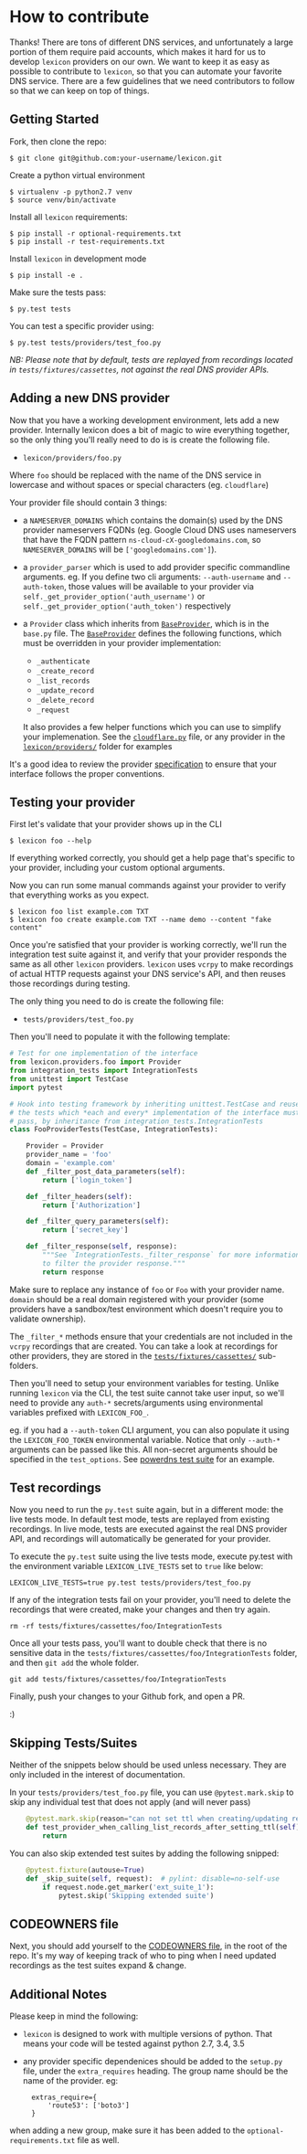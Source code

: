 # How to contribute

Thanks! There are tons of different DNS services, and unfortunately a large
portion of them require paid accounts, which makes it hard for us to develop
`lexicon` providers on our own. We want to keep it as easy as possible to
contribute to `lexicon`, so that you can automate your favorite DNS service.
There are a few guidelines that we need contributors to follow so that 
we can keep on top of things.

## Getting Started

Fork, then clone the repo:

    $ git clone git@github.com:your-username/lexicon.git

Create a python virtual environment

	$ virtualenv -p python2.7 venv
	$ source venv/bin/activate

Install all `lexicon` requirements:

    $ pip install -r optional-requirements.txt
    $ pip install -r test-requirements.txt

Install `lexicon` in development mode

    $ pip install -e .

Make sure the tests pass:

    $ py.test tests

You can test a specific provider using:

	$ py.test tests/providers/test_foo.py

_NB: Please note that by default, tests are replayed from recordings located in `tests/fixtures/cassettes`, not against the real DNS provider APIs._

## Adding a new DNS provider

Now that you have a working development environment, lets add a new provider.
Internally lexicon does a bit of magic to wire everything together, so the only
thing you'll really need to do is is create the following file.

 - `lexicon/providers/foo.py`

Where `foo` should be replaced with the name of the DNS service in lowercase
and without spaces or special characters (eg. `cloudflare`)

Your provider file should contain 3 things:

- a `NAMESERVER_DOMAINS` which contains the domain(s) used by the DNS provider nameservers FQDNs
(eg. Google Cloud DNS uses nameservers that have the FQDN pattern `ns-cloud-cX-googledomains.com`,
so `NAMESERVER_DOMAINS` will be `['googledomains.com']`).

- a `provider_parser` which is used to add provider specific commandline arguments.
eg. If you define two cli arguments: `--auth-username` and `--auth-token`,
 those values will be available to your provider via `self._get_provider_option('auth_username')`
 or `self._get_provider_option('auth_token')` respectively

- a `Provider` class which inherits from [`BaseProvider`](https://github.com/AnalogJ/lexicon/blob/master/lexicon/providers/base.py), which is in the `base.py` file.
The [`BaseProvider`](https://github.com/AnalogJ/lexicon/blob/master/lexicon/providers/base.py)
defines the following functions, which must be overridden in your provider implementation:

    - `_authenticate`
    - `_create_record`
    - `_list_records`
    - `_update_record`
    - `_delete_record`
    - `_request`

	It also provides a few helper functions which you can use to simplify your implemenation.
	See the [`cloudflare.py`](https://github.com/AnalogJ/lexicon/blob/master/lexicon/providers/cloudflare.py)
	 file, or any provider in the [`lexicon/providers/`](https://github.com/AnalogJ/lexicon/tree/master/lexicon/providers) folder for examples

It's a good idea to review the provider [specification](https://github.com/AnalogJ/lexicon/blob/master/SPECIFICATION.md) to ensure that your interface follows
the proper conventions.


## Testing your provider

First let's validate that your provider shows up in the CLI

	$ lexicon foo --help

If everything worked correctly, you should get a help page that's specific
to your provider, including your custom optional arguments.

Now you can run some manual commands against your provider to verify that
everything works as you expect.

	$ lexicon foo list example.com TXT
	$ lexicon foo create example.com TXT --name demo --content "fake content"

Once you're satisfied that your provider is working correctly, we'll run the
integration test suite against it, and verify that your provider responds the
same as all other `lexicon` providers. `lexicon` uses `vcrpy` to make recordings
 of actual HTTP requests against your DNS service's API, and then reuses those
 recordings during testing.

The only thing you need to do is create the following file:

 - `tests/providers/test_foo.py`

Then you'll need to populate it with the following template:

```python
# Test for one implementation of the interface
from lexicon.providers.foo import Provider
from integration_tests import IntegrationTests
from unittest import TestCase
import pytest

# Hook into testing framework by inheriting unittest.TestCase and reuse
# the tests which *each and every* implementation of the interface must
# pass, by inheritance from integration_tests.IntegrationTests
class FooProviderTests(TestCase, IntegrationTests):

	Provider = Provider
	provider_name = 'foo'
	domain = 'example.com'
	def _filter_post_data_parameters(self):
		return ['login_token']

	def _filter_headers(self):
		return ['Authorization']

	def _filter_query_parameters(self):
		return ['secret_key']

	def _filter_response(self, response):
		"""See `IntegrationTests._filter_response` for more information on how
		to filter the provider response."""
		return response
```

Make sure to replace any instance of `foo` or `Foo` with your provider name.
`domain` should be a real domain registered with your provider (some
providers have a sandbox/test environment which doesn't require you to validate ownership).

The `_filter_*` methods ensure that your credentials are not included in the
`vcrpy` recordings that are created. You can take a look at recordings for other
 providers, they are stored in the [`tests/fixtures/cassettes/`](https://github.com/AnalogJ/lexicon/tree/master/tests/fixtures/cassettes) sub-folders.

Then you'll need to setup your environment variables for testing. Unlike running
`lexicon` via the CLI, the test suite cannot take user input, so we'll need to provide
any `auth-*` secrets/arguments using environmental variables prefixed with `LEXICON_FOO_`.

eg. if you had a `--auth-token` CLI argument, you can also populate it
using the `LEXICON_FOO_TOKEN` environmental variable. Notice that only `--auth-*` arguments
can be passed like this. All non-secret arguments should be specified in the `test_options`.
See [powerdns test suite](https://github.com/AnalogJ/lexicon/blob/82fa5056df2122357af7f9bec94aebc58b247f91/tests/providers/test_powerdns.py#L18-L21) for an example.

## Test recordings

Now you need to run the `py.test` suite again, but in a different mode: the live tests mode. 
In default test mode, tests are replayed from existing recordings. In live mode, tests are executed against the real DNS provider API, and recordings will automatically be generated for your provider.

To execute the `py.test` suite using the live tests mode, execute py.test with the environment variable `LEXICON_LIVE_TESTS` set to `true` like below:

	LEXICON_LIVE_TESTS=true py.test tests/providers/test_foo.py

If any of the integration tests fail on your provider, you'll need to delete the recordings that were created,
make your changes and then try again.

	rm -rf tests/fixtures/cassettes/foo/IntegrationTests

Once all your tests pass, you'll want to double check that there is no sensitive data in the
`tests/fixtures/cassettes/foo/IntegrationTests` folder, and then `git add` the whole folder.

	git add tests/fixtures/cassettes/foo/IntegrationTests

Finally, push your changes to your Github fork, and open a PR.

:)

## Skipping Tests/Suites

Neither of the snippets below should be used unless necessary. They are only included in the interest of documentation.

In your `tests/providers/test_foo.py` file, you can use `@pytest.mark.skip` to skip any individual test that does not apply (and will never pass)

```python
	@pytest.mark.skip(reason="can not set ttl when creating/updating records")
	def test_provider_when_calling_list_records_after_setting_ttl(self):
		return
```

You can also skip extended test suites by adding the following snipped:

```python
    @pytest.fixture(autouse=True)
    def _skip_suite(self, request):  # pylint: disable=no-self-use
        if request.node.get_marker('ext_suite_1'):
            pytest.skip('Skipping extended suite')
```

## CODEOWNERS file

Next, you should add yourself to the [CODEOWNERS file](https://github.com/AnalogJ/lexicon/blob/master/CODEOWNERS), in the root of the repo. It's my way of keeping track of who to ping when I need updated recordings as the test suites expand & change.

## Additional Notes

Please keep in mind the following:

- `lexicon` is designed to work with multiple versions of python. That means
your code will be tested against python 2.7, 3.4, 3.5
- any provider specific dependenices should be added to the `setup.py` file,
 under the `extra_requires` heading. The group name should be the name of the
 provider. eg:

 	    extras_require={
            'route53': ['boto3']
        }

 when adding a new group, make sure it has been added to the `optional-requirements.txt` file as well.
